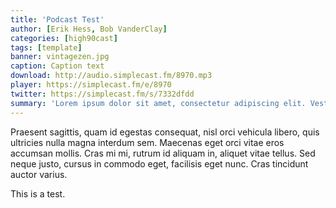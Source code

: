 ```yaml
---
title: 'Podcast Test'
author: [Erik Hess, Bob VanderClay]
categories: [high90cast]
tags: [template]
banner: vintagezen.jpg
caption: Caption text
download: http://audio.simplecast.fm/8970.mp3
player: https://simplecast.fm/e/8970
twitter: https://simplecast.fm/s/7332dfdd
summary: 'Lorem ipsum dolor sit amet, consectetur adipiscing elit. Vestibulum at orci magna. Phasellus augue justo, sodales eu pulvinar ac, vulputate eget nulla. Mauris massa sem, tempor sed cursus et, semper tincidunt lacus.'
---
```


Praesent sagittis, quam id egestas consequat, nisl orci vehicula libero, quis ultricies nulla magna interdum sem. Maecenas eget orci vitae eros accumsan mollis. Cras mi mi, rutrum id aliquam in, aliquet vitae tellus. Sed neque justo, cursus in commodo eget, facilisis eget nunc. Cras tincidunt auctor varius.

This is a test.
